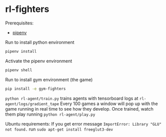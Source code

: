 # rl-fighters

Prerequisites:
- [pipenv](https://pipenv.pypa.io/en/latest/)

Run to install python environment
```bash
pipenv install
```
Activate the pipenv environment
```bash
pipenv shell
```
Run to install gym environment (the game)
```bash
pip install -e gym-fighters
```

`python rl-agent/train.py` trains agents with tensorboard logs at `rl-agent/logs/gradient_tape`
Every 100 games a window will pop up with the game running in real time to see how they develop.
Once trained, watch them play running `python rl-agent/play.py`


Ubuntu requirements:
If you get error message `ImportError: Library "GLU" not found.` run `sudo apt-get install freeglut3-dev`
